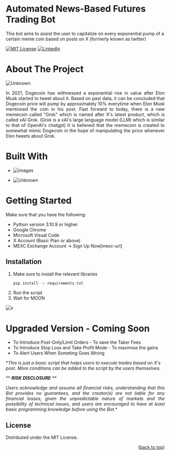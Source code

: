 

# Automated News-Based Futures Trading Bot

This bot aims to assist the user to capitalize on every exponential pump of a certain meme coin based on posts on X (formerly known as twitter)


<!-- Improved compatibility of back to top link: See: https://github.com/pull/73 -->
<a name="readme-top"></a>
<!--
*** Thanks for checking out the Best-README-Template. If you have a suggestion
*** that would make this better, please fork the repo and create a pull request
*** or simply open an issue with the tag "enhancement".
*** Don't forget to give the project a star!
*** Thanks again! Now go create something AMAZING! :D
-->



<!-- PROJECT SHIELDS -->
<!--
*** I'm using markdown "reference style" links for readability.
*** Reference links are enclosed in brackets [ ] instead of parentheses ( ).
*** See the bottom of this document for the declaration of the reference variables
*** for contributors-url, forks-url, etc. This is an optional, concise syntax you may use.
*** https://www.markdownguide.org/basic-syntax/#reference-style-links
-->
[![MIT License][license-shield]][license-url]
[![LinkedIn][linkedin-shield]][linkedin-url]





<!-- TABLE OF CONTENTS 
<details>
  <summary>Table of Contents</summary>
  <ol>
    <li>
      <a href="#about-the-project">About The Project</a>
      <ul>
        <li><a href="#built-with">Built With</a></li>
      </ul>
    </li>
    <li>
      <a href="#getting-started">Getting Started</a>
      <ul>
        <li><a href="#prerequisites">Prerequisites</a></li>
        <li><a href="#installation">Installation</a></li>
      </ul>
    </li>
    <li><a href="#usage">Usage</a></li>
    <li><a href="#roadmap">Roadmap</a></li>
    <li><a href="#contributing">Contributing</a></li>
    <li><a href="#license">License</a></li>
    <li><a href="#contact">Contact</a></li>
    <li><a href="#acknowledgments">Acknowledgments</a></li>
  </ol>
</details>-->



<!-- ABOUT THE PROJECT -->
# About The Project

![Unknown](https://github.com/zhiming97/automated-futures-trading-news-based/assets/97498951/0e794573-28b3-4ce7-aef3-7290fbc53b0a)

 <div align="justify">In 2021, Dogecoin has withnessed a exponential rise in value after Elon Musk started to tweet about it. Based on past data, it can be concluded that Dogecoin price will pump by approximately 10% everytime when Elon Musk mentioned the coin in his post. Fast forward to today, there is a new memecoin called "Grok" which is named after X's latest product, which is called xAI Grok. (Grok is a xAI's large language model (LLM) which is similar to that of OpenAI's chatgpt) It is believed that the memecoin is created to somewhat mimic Dogecoin in the hope of manipulating the price whenever Elon tweets about Grok.</div>

# Built With

* ![images](https://github.com/zhiming97/automated-futures-trading-news-based/assets/97498951/e6a2b4a4-ce0f-4c6e-ae2c-3c3ad01e5305)


* ![Unknown](https://github.com/zhiming97/automated-futures-trading-news-based/assets/97498951/9a489c4c-2e9c-42c8-8207-8142754f926f)



<!-- GETTING STARTED -->
# Getting Started

Make sure that you have the following:
* Python version 3.10.9 or higher
* Google Chrome
* Microsoft Visual Code
* X Account (Basic Plan or above)
* MEXC Exchange Account -> Sign Up Now[mexc-url]


## Installation

1. Make sure to install the relevant libraries
   ```sh
   pip install -r requirements.txt
   ```
2. Run the script
3. Wait for MOON

![x](https://github.com/zhiming97/automated-futures-trading-news-based/assets/97498951/f2d617a7-564f-4c1c-a733-060d92cd3637)

# Upgraded Version - Coming Soon
* To Introduce Post-Only/Limit Orders - To save the Taker Fees
* To Introduce Stop Loss and Take Profit Mode - To maximise the gains
* To Alert Users When Someting Goes Wrong

**This is just a basic script that helps users to execute trades based on X's post. More conditions can be added to the script by the users themselves.*

** **<i>RISK DISCLOSURE** **

<div align="justify">Users acknowledge and assume all financial risks, understanding that this Bot provides no guarantees, and the creator(s) are not liable for any financial losses, given the unpredictable nature of markets and the possibility of technical issues, and users are encouraged to have at least basic programming knowledge before using the Bot.</i>*</div>

<!-- LICENSE -->
## License

Distributed under the MIT License.

<p align="right">(<a href="#readme-top">back to top</a>)</p>



<!-- MARKDOWN LINKS & IMAGES -->
<!-- https://www.markdownguide.org/basic-syntax/#reference-style-links -->

[license-shield]: https://img.shields.io/github/license/othneildrew/Best-README-Template.svg?style=for-the-badge
[license-url]: https://github.com/blob/master/LICENSE.txt
[linkedin-shield]: https://img.shields.io/badge/-LinkedIn-black.svg?style=for-the-badge&logo=linkedin&colorB=555
[linkedin-url]: https://linkedin.com/in/zhiming97
[Click Here To Sign Up]:https://www.mexc.com/register?inviteCode=1ejuH

[Next.js]: https://1000logos.net/wp-content/uploads/2020/08/Python-Logo.jpg
[Next-url]: https://nextjs.org/

